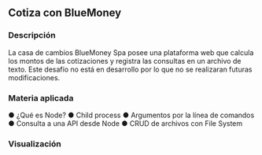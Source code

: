## Cotiza con BlueMoney

### Descripción
La casa de cambios BlueMoney Spa posee una plataforma web que calcula los montos de las cotizaciones y registra las consultas en un archivo de texto.
Este desafío no está en desarrollo por lo que no se realizaran futuras modificaciones.

### Materia aplicada
● ¿Qué es Node?
● Child process
● Argumentos por la línea de comandos
● Consulta a una API desde Node
● CRUD de archivos con File System

### Visualización
